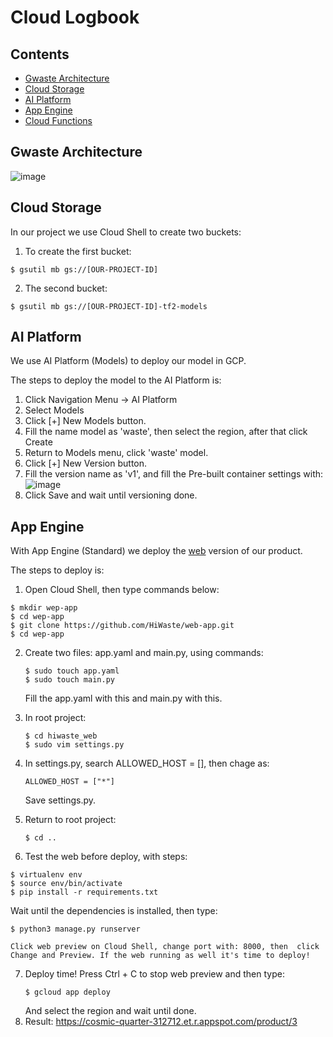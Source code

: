 
# Cloud Logbook

## Contents
- [Gwaste Architecture](#gwaste-architecture)
- [Cloud Storage](#cloud-storage)
- [AI Platform](#ai-platform)
- [App Engine](#app-engine)
- [Cloud Functions](#app-engine)

## Gwaste Architecture
![image](https://drive.google.com/uc?export=view&id=1pewrx5tOYPKZOAJ9ZhDVpuSTrQovqc-S)

## Cloud Storage
In our project we use Cloud Shell to create two buckets:
 1. To create the first bucket:   
   ```console
   $ gsutil mb gs://[OUR-PROJECT-ID]
   ```
 2. The second bucket:
   ```console
   $ gsutil mb gs://[OUR-PROJECT-ID]-tf2-models
   ```

 
## AI Platform
We use AI Platform (Models) to deploy our model in GCP.

The steps to deploy the model to the AI Platform is:
 1. Click Navigation Menu -> AI Platform
 2. Select Models
 3. Click [+] New Models button.
 4. Fill the name model as 'waste', then select the region, after that click Create
 5. Return to Models menu, click 'waste' model.
 6. Click [+] New Version button.
 7. Fill the version name as 'v1', and fill the Pre-built container settings with:
   ![image](https://drive.google.com/uc?export=view&id=1dG67prvVSTopJ247cyhAQdfM8pbN3d_H)
 8. Click Save and wait until versioning done.

## App Engine
With App Engine (Standard) we deploy the [web](https://cosmic-quarter-312712.et.r.appspot.com/) version of our product.

The steps to deploy is:
 1. Open Cloud Shell, then type commands below:
   ```console
   $ mkdir wep-app
   $ cd wep-app
   $ git clone https://github.com/HiWaste/web-app.git
   $ cd wep-app
   ```
   
2. Create two files: app.yaml and main.py, using commands:
   ```console
   $ sudo touch app.yaml
   $ sudo touch main.py
   ```
   Fill the app.yaml with this and main.py with this.
   
3. In root project:
    ```console
   $ cd hiwaste_web
   $ sudo vim settings.py
   ```
4. In settings.py, search ALLOWED_HOST = [], then chage as:
   ```console
   ALLOWED_HOST = ["*"]
   ```
   Save settings.py.
   
5. Return to root project: 
   ```console
   $ cd ..
   ```
6.  Test the web before deploy, with steps:
   ```console
   $ virtualenv env
   $ source env/bin/activate
   $ pip install -r requirements.txt
   ```
   Wait until the dependencies is installed, then type:
   ```console
   $ python3 manage.py runserver
   ```
    Click web preview on Cloud Shell, change port with: 8000, then  click Change and Preview. If the web running as well it's time to deploy!

7. Deploy time!
   Press Ctrl + C to stop web preview and then type:
    ```console
   $ gcloud app deploy
   ```
   And select the region and wait until done.
8. Result: https://cosmic-quarter-312712.et.r.appspot.com/product/3